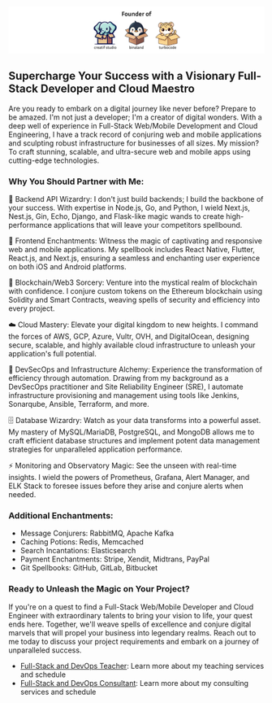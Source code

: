 ![Cover Image](./assets/sgnd.png)

## Supercharge Your Success with a Visionary Full-Stack Developer and Cloud Maestro

Are you ready to embark on a digital journey like never before? Prepare to be amazed. I'm not just a developer; I'm a creator of digital wonders. With a deep well of experience in Full-Stack Web/Mobile Development and Cloud Engineering, I have a track record of conjuring web and mobile applications and sculpting robust infrastructure for businesses of all sizes. My mission? To craft stunning, scalable, and ultra-secure web and mobile apps using cutting-edge technologies.

### Why You Should Partner with Me:

🚀 Backend API Wizardry: I don't just build backends; I build the backbone of your success. With expertise in Node.js, Go, and Python, I wield Next.js, Nest.js, Gin, Echo, Django, and Flask-like magic wands to create high-performance applications that will leave your competitors spellbound.

📱 Frontend Enchantments: Witness the magic of captivating and responsive web and mobile applications. My spellbook includes React Native, Flutter, React.js, and Next.js, ensuring a seamless and enchanting user experience on both iOS and Android platforms.

🔮 Blockchain/Web3 Sorcery: Venture into the mystical realm of blockchain with confidence. I conjure custom tokens on the Ethereum blockchain using Solidity and Smart Contracts, weaving spells of security and efficiency into every project.

☁️ Cloud Mastery: Elevate your digital kingdom to new heights. I command the forces of AWS, GCP, Azure, Vultr, OVH, and DigitalOcean, designing secure, scalable, and highly available cloud infrastructure to unleash your application's full potential.

🤖 DevSecOps and Infrastructure Alchemy: Experience the transformation of efficiency through automation. Drawing from my background as a DevSecOps practitioner and Site Reliability Engineer (SRE), I automate infrastructure provisioning and management using tools like Jenkins, Sonarqube, Ansible, Terraform, and more.

🗄️ Database Wizardry: Watch as your data transforms into a powerful asset. My mastery of MySQL/MariaDB, PostgreSQL, and MongoDB allows me to craft efficient database structures and implement potent data management strategies for unparalleled application performance.

⚡️ Monitoring and Observatory Magic: See the unseen with real-time insights. I wield the powers of Prometheus, Grafana, Alert Manager, and ELK Stack to foresee issues before they arise and conjure alerts when needed.

### Additional Enchantments:

- Message Conjurers: RabbitMQ, Apache Kafka
- Caching Potions: Redis, Memcached
- Search Incantations: Elasticsearch
- Payment Enchantments: Stripe, Xendit, Midtrans, PayPal
- Git Spellbooks: GitHub, GitLab, Bitbucket

### Ready to Unleash the Magic on Your Project?

If you're on a quest to find a Full-Stack Web/Mobile Developer and Cloud Engineer with extraordinary talents to bring your vision to life, your quest ends here. Together, we'll weave spells of excellence and conjure digital marvels that will propel your business into legendary realms. Reach out to me today to discuss your project requirements and embark on a journey of unparalleled success.

- [Full-Stack and DevOps Teacher](TEACH.md): Learn more about my teaching services and schedule
- [Full-Stack and DevOps Consultant](CONSULTANT.md): Learn more about my consulting services and schedule
